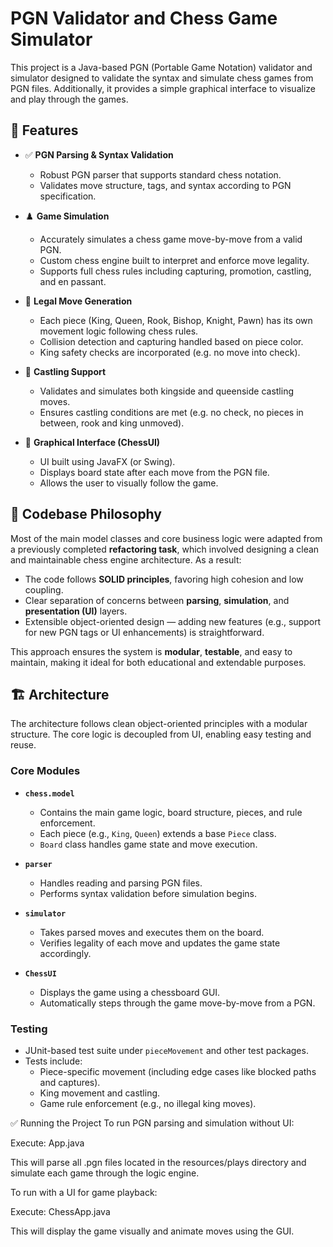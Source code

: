 # PGN Validator and Chess Game Simulator

This project is a Java-based PGN (Portable Game Notation) validator and simulator designed to validate the syntax and simulate chess games from PGN files. Additionally, it provides a simple graphical interface to visualize and play through the games.

## 🚀 Features

- ✅ **PGN Parsing & Syntax Validation**
    - Robust PGN parser that supports standard chess notation.
    - Validates move structure, tags, and syntax according to PGN specification.

- ♟️ **Game Simulation**
    - Accurately simulates a chess game move-by-move from a valid PGN.
    - Custom chess engine built to interpret and enforce move legality.
    - Supports full chess rules including capturing, promotion, castling, and en passant.

- 🧠 **Legal Move Generation**
    - Each piece (King, Queen, Rook, Bishop, Knight, Pawn) has its own movement logic following chess rules.
    - Collision detection and capturing handled based on piece color.
    - King safety checks are incorporated (e.g. no move into check).

- 👑 **Castling Support**
    - Validates and simulates both kingside and queenside castling moves.
    - Ensures castling conditions are met (e.g. no check, no pieces in between, rook and king unmoved).

- 🎨 **Graphical Interface (ChessUI)**
    - UI built using JavaFX (or Swing).
    - Displays board state after each move from the PGN file.
    - Allows the user to visually follow the game.

## 🧱 Codebase Philosophy

Most of the main model classes and core business logic were adapted from a previously completed **refactoring task**, which involved designing a clean and maintainable chess engine architecture. As a result:

- The code follows **SOLID principles**, favoring high cohesion and low coupling.
- Clear separation of concerns between **parsing**, **simulation**, and **presentation (UI)** layers.
- Extensible object-oriented design — adding new features (e.g., support for new PGN tags or UI enhancements) is straightforward.

This approach ensures the system is **modular**, **testable**, and easy to maintain, making it ideal for both educational and extendable purposes.

## 🏗️ Architecture

The architecture follows clean object-oriented principles with a modular structure. The core logic is decoupled from UI, enabling easy testing and reuse.

### Core Modules

- **`chess.model`**
    - Contains the main game logic, board structure, pieces, and rule enforcement.
    - Each piece (e.g., `King`, `Queen`) extends a base `Piece` class.
    - `Board` class handles game state and move execution.

- **`parser`**
    - Handles reading and parsing PGN files.
    - Performs syntax validation before simulation begins.

- **`simulator`**
    - Takes parsed moves and executes them on the board.
    - Verifies legality of each move and updates the game state accordingly.

- **`ChessUI`**
    - Displays the game using a chessboard GUI.
    - Automatically steps through the game move-by-move from a PGN.

### Testing

- JUnit-based test suite under `pieceMovement` and other test packages.
- Tests include:
    - Piece-specific movement (including edge cases like blocked paths and captures).
    - King movement and castling.
    - Game rule enforcement (e.g., no illegal king moves).


✅ Running the Project
To run PGN parsing and simulation without UI:

Execute: App.java

This will parse all .pgn files located in the resources/plays directory and simulate each game through the logic engine.

To run with a UI for game playback:

Execute: ChessApp.java

This will display the game visually and animate moves using the GUI.

